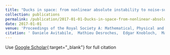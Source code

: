 ```yaml
---
title: "Ducks in space: from nonlinear absolute instability to noise-sustained structures in a pattern-forming system"
collection: publications
permalink: /publication/2017-01-01-Ducks-in-space-from-nonlinear-absolute-instability-to-noise-sustained-structures-in-a-pattern-forming-system
date: 2017-01-01
venue: 'Proceedings of the Royal Society A: Mathematical, Physical and Engineering Sciences'
citation: ' Daniele Avitabile,  Mathieu Desroches,  Edgar Knobloch,  Martin Krupa (2017) &quot;Ducks in space: from nonlinear absolute instability to noise-sustained structures in a pattern-forming system.&quot; <i>Proceedings of the Royal Society A: Mathematical, Physical and Engineering Sciences</i>. 473, 20170018.'
---
```

Use [Google Scholar](https://scholar.google.com/scholar?q=Ducks+in+space:+from+nonlinear+absolute+instability+to+noise+sustained+structures+in+a+pattern+forming+system){:target="_blank"} for full citation